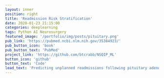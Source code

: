 ```yaml
---
layout: inner
position: right
title: 'Readmission Risk Stratification'
date: 2020-01-23 21:15:00
categories: deeplearning
tags: Python AI Neurosurgery
featured_image: '/portfolio/img/posts/pituitary.png'
pub_link: 'https://pubmed.ncbi.nlm.nih.gov/35384923/'
pub_button_icon: 'book'
pub_button_text: 'PubMed'
project_link: 'https://github.com/btcrabb/NSQIP_ML'
button_icon: 'github'
button_text: 'Code'
lead_text: 'Predicting unplanned readmissions following pituitary adenoma resections using machine learning: a multi-institutional study with outside validation.'
---
```

